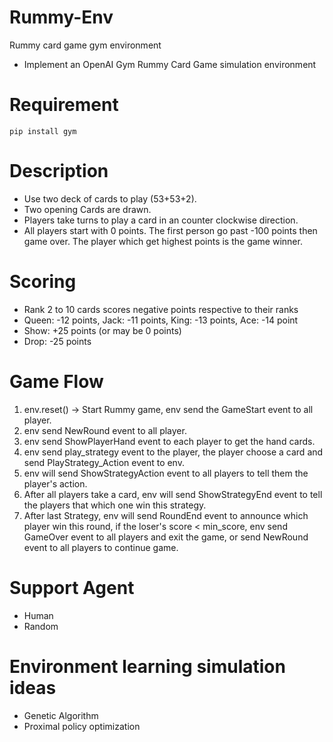 # Rummy-Env
Rummy card game gym environment

* Implement an OpenAI Gym Rummy Card Game simulation environment


# Requirement
```
pip install gym
```
# Description
* Use two deck of cards to play (53+53+2).
* Two opening Cards are drawn. 
* Players take turns to play a card in an counter clockwise direction.
* All players start with 0 points. The first person go past -100 points then game over. The player which get highest points is the game winner.


# Scoring
* Rank 2 to 10 cards scores negative points respective to their ranks
* Queen: -12 points, Jack: -11 points, King: -13 points, Ace: -14 point
* Show: +25 points (or may be 0 points)
* Drop: -25 points


# Game Flow
1.	env.reset() -> Start Rummy game, env send the GameStart event to all player.
2.	env send NewRound event to all player.
3.	env send ShowPlayerHand event to each player to get the hand cards.
4.  env send play_strategy event to the player, the player choose a card and send PlayStrategy_Action event to env.
5.  env will send ShowStrategyAction event to all players to tell them the player's action.
6.  After all players take a card, env will send ShowStrategyEnd event to tell the players that which one win this strategy.
7.  After last Strategy, env will send RoundEnd event to announce which player win this round, if the loser's score < min_score, env send GameOver event to all players and exit the game, or send NewRound event to all players to continue game.


# Support Agent
* Human
* Random 

# Environment learning simulation ideas
* Genetic Algorithm
* Proximal policy optimization

